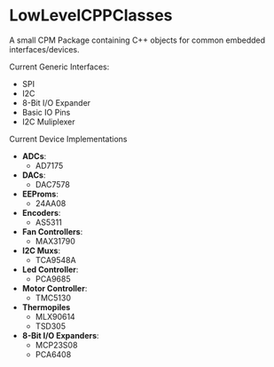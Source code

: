 # LowLevelCPPClasses

A small CPM Package containing C++ objects for common embedded interfaces/devices.

Current Generic Interfaces:

* SPI
* I2C
* 8-Bit I/O Expander
* Basic IO Pins
* I2C Muliplexer

Current Device Implementations

* **ADCs**:
	* AD7175
* **DACs**:
	* DAC7578
* **EEProms**:
	* 24AA08
* **Encoders**:
	* AS5311
* **Fan Controllers**:
	* MAX31790
* **I2C Muxs**:
	* TCA9548A
* **Led Controller**:
	* PCA9685
* **Motor Controller**:
	* TMC5130
* **Thermopiles**
	* MLX90614
	* TSD305
* **8-Bit I/O Expanders**:
	* MCP23S08
	* PCA6408